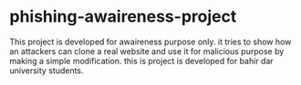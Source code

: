 # phishing-awaireness-project
This project is developed for awaireness purpose only. it tries to show how an attackers can clone a real website and use it for malicious purpose by making a simple modification. this is project is developed for bahir dar university students.
